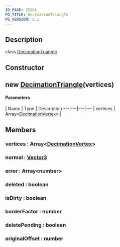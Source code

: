 ```yaml
---
ID_PAGE: 25264
PG_TITLE: DecimationTriangle
PG_VERSION: 2.1
---
```

## Description

class [DecimationTriangle](/classes/2.4/DecimationTriangle)



## Constructor

## new [DecimationTriangle](/classes/2.4/DecimationTriangle)(vertices)



#### Parameters
 | Name | Type | Description
---|---|---|---
 | vertices | Array&lt;[DecimationVertex](/classes/2.4/DecimationVertex)&gt; |    

## Members

### vertices : Array&lt;[DecimationVertex](/classes/2.4/DecimationVertex)&gt;



### normal : [Vector3](/classes/2.4/Vector3)



### error : Array&lt;number&gt;



### deleted : boolean



### isDirty : boolean



### borderFactor : number



### deletePending : boolean



### originalOffset : number



